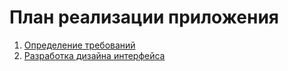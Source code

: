 # План реализации приложения

1. [Определение требований](requirements.md)
2. [Разработка дизайна интерфейса](design.md)

